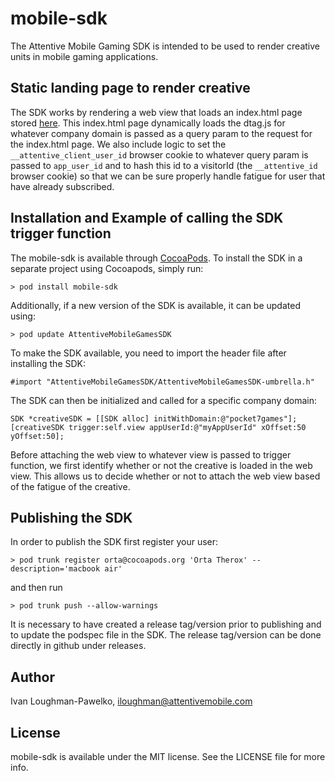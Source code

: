 # mobile-sdk

The Attentive Mobile Gaming SDK is intended to be used to render creative units in mobile gaming applications.

## Static landing page to render creative

The SDK works by rendering a web view that loads an index.html page stored [here](https://s3.console.aws.amazon.com/s3/object/attn.tv?prefix=mobile-gaming%2Findex.html&region=us-east-1#). This index.html page dynamically loads the dtag.js for whatever company domain is passed as a query param to the request for the index.html page. We also include logic to set the `__attentive_client_user_id` browser cookie to whatever query param is passed to `app_user_id` and to hash this id to a visitorId (the `__attentive_id` browser cookie) so that we can be sure properly handle fatigue for user that have already subscribed.

## Installation and Example of calling the SDK trigger function

The mobile-sdk is available through [CocoaPods](https://cocoapods.org). To install the SDK in a separate project using Cocoapods, simply run:

```
> pod install mobile-sdk
```

Additionally, if a new version of the SDK is available, it can be updated using:

```
> pod update AttentiveMobileGamesSDK
```

To make the SDK available, you need to import the header file after installing the SDK:

```
#import "AttentiveMobileGamesSDK/AttentiveMobileGamesSDK-umbrella.h"
```

The SDK can then be initialized and called for a specific company domain:

```
SDK *creativeSDK = [[SDK alloc] initWithDomain:@"pocket7games"];
[creativeSDK trigger:self.view appUserId:@"myAppUserId" xOffset:50 yOffset:50];
```

Before attaching the web view to whatever view is passed to trigger function, we first identify whether or not the creative is loaded in the web view. This allows us to decide whether or not to attach the web view based of the fatigue of the creative.

## Publishing the SDK 

In order to publish the SDK first register your user:

```
> pod trunk register orta@cocoapods.org 'Orta Therox' --description='macbook air'
```

and then run

```
> pod trunk push --allow-warnings
```

It is necessary to have created a release tag/version prior to publishing and to update the podspec file in the SDK. The release tag/version can be done directly in github under releases. 

## Author

Ivan Loughman-Pawelko, iloughman@attentivemobile.com

## License

mobile-sdk is available under the MIT license. See the LICENSE file for more info.


